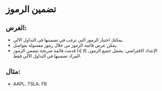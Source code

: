 # **تضمين الرموز**

## الغرض:

- يمكنك اختيار الرموز التي ترغب في تضمينها في التداول الآلي.
- يمكن عرض قائمة الرموز من خلال رموز مفصولة بفواصل.
- الإعداد الافتراضي: يشمل جميع الرموز، إلا إذا قدمت قائمة صريحة تتضمن الرموز المراد تضمينها في التداول الآلي فقط.

## مثال:

- AAPL، TSLA، FB

